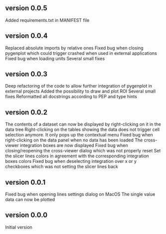 version 0.0.5
-------------
Added requirements.txt in MANIFEST file

version 0.0.4
-------------
Replaced absolute imports by relative ones
Fixed bug when closing pygenplot which could trigger crashed when used in external applications
Fixed bug when loading units
Several small fixes

version 0.0.3
-------------
Deep refactoring of the code to allow further integration of pygenplot in external projects
Added the possibility to draw and plot ROI
Several small fixes
Reformatted all docstrings according to PEP and type hints

version 0.0.2
-------------
The contents of a dataset can now be displayed by right-clicking on it in the data tree
Right-clicking on the tables showing the data does not trigger cell selection anymore. It only pops up the contextual menu
Fixed bug when right-clicking on the data panel when no data has been loaded
The cross-viewer integration boxes are now displayed
Fixed bug when closing/reopening the cross-viewer dialog which was not properly reset
Set the slicer lines colors in agreement with the corresponding integration boxes colors
Fixed bug when deselecting integration over x or y checkboxes which was not setting the slicer lines back

version 0.0.1
-------------
Fixed bug when opening lines settings dialog on MacOS
The single value data can now be plotted

version 0.0.0
-------------
Initial version
